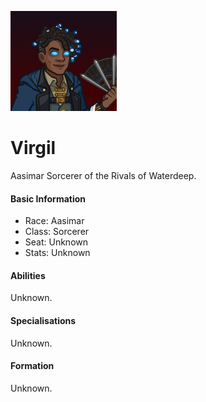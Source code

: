 ![Profile Picture](images/profile_virgil.png)
# Virgil
Aasimar Sorcerer of the Rivals of Waterdeep.

#### Basic Information

* Race: Aasimar
* Class: Sorcerer
* Seat: Unknown
* Stats: Unknown

#### Abilities
Unknown.

#### Specialisations
Unknown.

#### Formation
Unknown.
<!-- Uncomment once formation is available. -->
<!-- ![Formation Layout](images/formation_virgil.png) -->